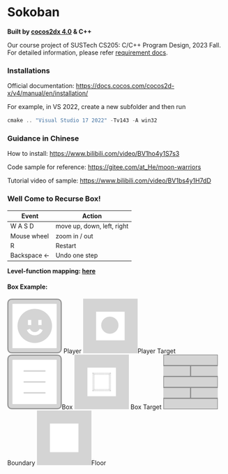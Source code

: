 # Sokoban
**Built by [cocos2dx 4.0](https://www.cocos.com/en/cocos2d-x) & C++**

Our course project of SUSTech CS205: C/C++ Program Design, 2023 Fall. For detailed information,  please refer [requirement docs](docs/requirement.pdf).

### Installations

Official documentation: https://docs.cocos.com/cocos2d-x/v4/manual/en/installation/

For example, in VS 2022, create a new subfolder and then run

```powershell
cmake .. "Visual Studio 17 2022" -Tv143 -A win32
```

### Guidance in Chinese

How to install: https://www.bilibili.com/video/BV1ho4y1S7s3

Code sample for reference: https://gitee.com/at_He/moon-warriors

Tutorial video of sample: https://www.bilibili.com/video/BV1bs4y1H7dD

### Well Come to Recurse Box!

| Event       | Action                     |
| ----------- | -------------------------- |
| W A S D     | move up, down, left, right |
| Mouse wheel | zoom in / out              |
| R           | Restart                    |
| Backspace ← | Undo one step              |

**Level-function mapping: [here](Resources/level/)**

#### Box Example:

<img src="Resources/MainMenu/boxes/player.png" alt="player" style="zoom:25%;" /> Player
<img src="Resources/MainMenu/boxes/traget_player.png" alt="traget_player" style="zoom:25%;" />Player Target
<img src="Resources/MainMenu/boxes/default_box.png" alt="default_box" style="zoom:25%;" />Box
<img src="Resources/MainMenu/boxes/target_box.png" alt="target_box" style="zoom:25%;" /> Box Target
<img src="Resources/MainMenu/boxes/boundary.png" alt="boundary" style="zoom:25%;" />Boundary
<img src="Resources/MainMenu/boxes/panel.png" alt="panel" style="zoom:25%;" />Floor

